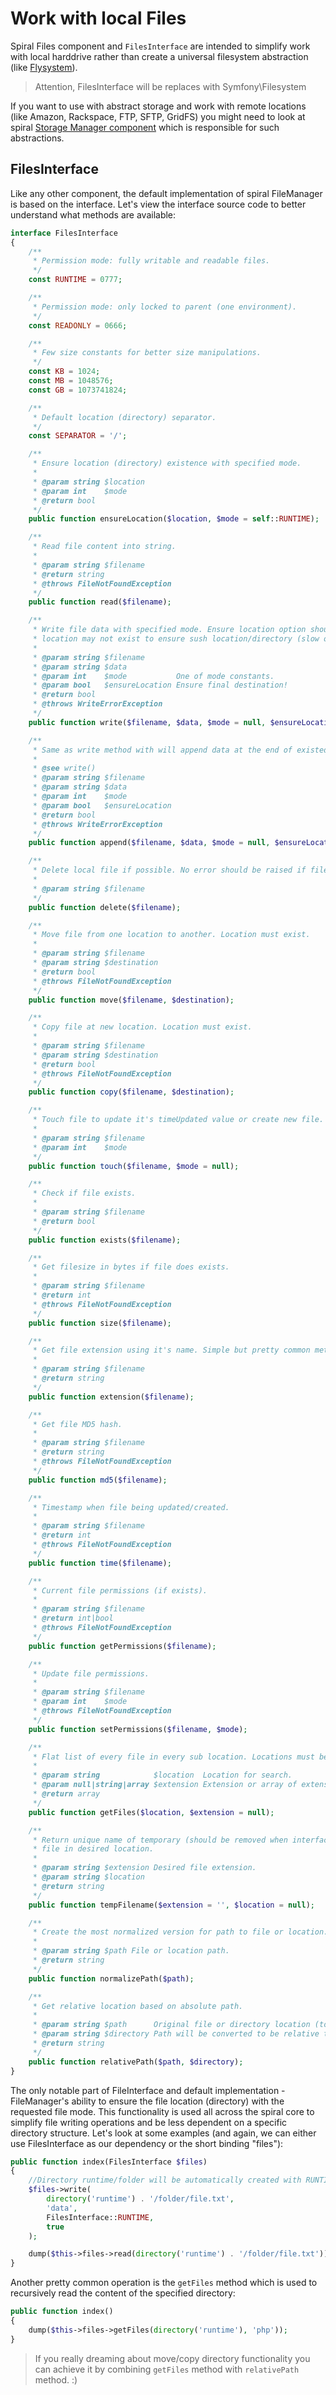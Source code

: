 # Work with local Files
Spiral Files component and `FilesInterface` are intended to simplify work with local harddrive rather than create a universal filesystem abstraction (like [Flysystem](https://github.com/thephpleague/flysystem)). 

> Attention, FilesInterface will be replaces with Symfony\Filesystem

If you want to use with abstract storage and work with remote locations (like Amazon, Rackspace, FTP, SFTP, GridFS) you might need to look at spiral [Storage Manager component](/storage/overview.md) which is responsible for such abstractions. 

## FilesInterface
Like any other component, the default implementation of spiral FileManager is based on the interface. Let's view the interface source code to better understand what methods are available:

```php
interface FilesInterface
{
    /**
     * Permission mode: fully writable and readable files.
     */
    const RUNTIME = 0777;

    /**
     * Permission mode: only locked to parent (one environment).
     */
    const READONLY = 0666;

    /**
     * Few size constants for better size manipulations.
     */
    const KB = 1024;
    const MB = 1048576;
    const GB = 1073741824;

    /**
     * Default location (directory) separator.
     */
    const SEPARATOR = '/';

    /**
     * Ensure location (directory) existence with specified mode.
     *
     * @param string $location
     * @param int    $mode
     * @return bool
     */
    public function ensureLocation($location, $mode = self::RUNTIME);

    /**
     * Read file content into string.
     *
     * @param string $filename
     * @return string
     * @throws FileNotFoundException
     */
    public function read($filename);

    /**
     * Write file data with specified mode. Ensure location option should be used only if desired
     * location may not exist to ensure sush location/directory (slow operation).
     *
     * @param string $filename
     * @param string $data
     * @param int    $mode           One of mode constants.
     * @param bool   $ensureLocation Ensure final destination!
     * @return bool
     * @throws WriteErrorException
     */
    public function write($filename, $data, $mode = null, $ensureLocation = false);

    /**
     * Same as write method with will append data at the end of existed file without replacing it.
     *
     * @see write()
     * @param string $filename
     * @param string $data
     * @param int    $mode
     * @param bool   $ensureLocation
     * @return bool
     * @throws WriteErrorException
     */
    public function append($filename, $data, $mode = null, $ensureLocation = false);

    /**
     * Delete local file if possible. No error should be raised if file does not exists.
     *
     * @param string $filename
     */
    public function delete($filename);

    /**
     * Move file from one location to another. Location must exist.
     *
     * @param string $filename
     * @param string $destination
     * @return bool
     * @throws FileNotFoundException
     */
    public function move($filename, $destination);

    /**
     * Copy file at new location. Location must exist.
     *
     * @param string $filename
     * @param string $destination
     * @return bool
     * @throws FileNotFoundException
     */
    public function copy($filename, $destination);

    /**
     * Touch file to update it's timeUpdated value or create new file. Location must exist.
     *
     * @param string $filename
     * @param int    $mode
     */
    public function touch($filename, $mode = null);

    /**
     * Check if file exists.
     *
     * @param string $filename
     * @return bool
     */
    public function exists($filename);

    /**
     * Get filesize in bytes if file does exists.
     *
     * @param string $filename
     * @return int
     * @throws FileNotFoundException
     */
    public function size($filename);

    /**
     * Get file extension using it's name. Simple but pretty common method.
     *
     * @param string $filename
     * @return string
     */
    public function extension($filename);

    /**
     * Get file MD5 hash.
     *
     * @param string $filename
     * @return string
     * @throws FileNotFoundException
     */
    public function md5($filename);

    /**
     * Timestamp when file being updated/created.
     *
     * @param string $filename
     * @return int
     * @throws FileNotFoundException
     */
    public function time($filename);

    /**
     * Current file permissions (if exists).
     *
     * @param string $filename
     * @return int|bool
     * @throws FileNotFoundException
     */
    public function getPermissions($filename);

    /**
     * Update file permissions.
     *
     * @param string $filename
     * @param int    $mode
     * @throws FileNotFoundException
     */
    public function setPermissions($filename, $mode);

    /**
     * Flat list of every file in every sub location. Locations must be normalized.
     *
     * @param string            $location  Location for search.
     * @param null|string|array $extension Extension or array of extensions to files.
     * @return array
     */
    public function getFiles($location, $extension = null);

    /**
     * Return unique name of temporary (should be removed when interface implementation destructed)
     * file in desired location.
     *
     * @param string $extension Desired file extension.
     * @param string $location
     * @return string
     */
    public function tempFilename($extension = '', $location = null);

    /**
     * Create the most normalized version for path to file or location.
     *
     * @param string $path File or location path.
     * @return string
     */
    public function normalizePath($path);

    /**
     * Get relative location based on absolute path.
     *
     * @param string $path      Original file or directory location (to).
     * @param string $directory Path will be converted to be relative to this directory (from).
     * @return string
     */
    public function relativePath($path, $directory);
}
```

The only notable part of FileInterface and default implementation - FileManager's ability to ensure the file location (directory) with the requested file mode. This functionality is used all across the spiral core to simplify file writing operations and be less dependent on a specific directory structure. Let's look at some examples (and again, we can either use FilesInterface as our dependency or the short binding "files"):

```php
public function index(FilesInterface $files)
{
    //Directory runtime/folder will be automatically created with RUNTIME (777) mode
    $files->write(
        directory('runtime') . '/folder/file.txt',
        'data',
        FilesInterface::RUNTIME,
        true
    );

    dump($this->files->read(directory('runtime') . '/folder/file.txt'));
}
```

Another pretty common operation is the `getFiles` method which is used to recursively read the content of the specified directory:

```php
public function index()
{
    dump($this->files->getFiles(directory('runtime'), 'php'));
}
```

> If you really dreaming about move/copy directory functionality you can achieve it by combining `getFiles` method with `relativePath` method. :)
